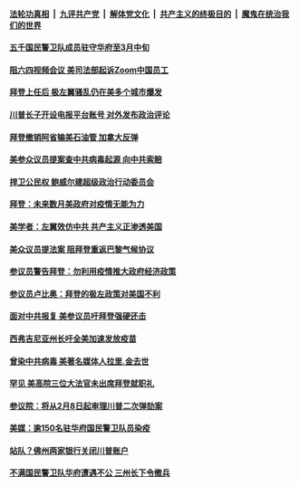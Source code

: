 

####  [法轮功真相](../../../../basic/blob/master/README.md?t=01250631) &nbsp;|&nbsp; [九评共产党](../../../../9ping.md/blob/master/README.md?t=01250631) &nbsp;|&nbsp; [解体党文化](../../../../jtdwh.md/blob/master/README.md?t=01250631)  &nbsp;|&nbsp; [共产主义的终极目的](../../../../gczydzjmd.md/blob/master/README.md?t=01250631) &nbsp;|&nbsp; [魔鬼在统治我们的世界](../../../../mgztzwmdsj.md/blob/master/README.md?t=01250631) 

#### [五千国民警卫队成员驻守华府至3月中旬](../pages/soh6/467312.md?t=01250631) 
#### [阻六四视频会议 美司法部起诉Zoom中国员工](../pages/soh6/467297.md?t=01250631) 
#### [拜登上任后 极左翼骚乱仍在美多个城市爆发](../pages/soh6/467303.md?t=01250631) 
#### [川普长子开设电报平台账号 对外发布政治评论 ](../pages/soh6/467294.md?t=01250631) 
#### [拜登撤销阿省输美石油管 加拿大反弹](../pages/soh6/467120.md?t=01250631) 
#### [美参众议员提案查中共病毒起源  向中共索赔](../pages/soh6/467054.md?t=01250631) 
#### [捍卫公民权 鲍威尔建超级政治行动委员会](../pages/soh6/467159.md?t=01250631) 
#### [拜登：未来数月美政府对疫情无能为力](../pages/soh6/467096.md?t=01250631) 
#### [美学者：左翼效仿中共 共产主义正渗透美国](../pages/soh6/467111.md?t=01250631) 
#### [美众议员提法案 阻拜登重返巴黎气候协议](../pages/soh6/467072.md?t=01250631) 
#### [参议员警告拜登：勿利用疫情推大政府经济政策](../pages/soh6/467045.md?t=01250631) 
#### [参议员卢比奥：拜登的极左政策对美国不利](../pages/soh6/467066.md?t=01250631) 
#### [面对中共报复 美参议员吁拜登强硬还击](../pages/soh6/467093.md?t=01250631) 
#### [西弗吉尼亚州长吁全美加速发放疫苗](../pages/soh6/467057.md?t=01250631) 
#### [曾染中共病毒 美著名媒体人拉里.金去世](../pages/soh6/467048.md?t=01250631) 
#### [罕见 美高院三位大法官未出席拜登就职礼](../pages/soh6/467033.md?t=01250631) 
#### [参议院：将从2月8日起审理川普二次弹劾案](../pages/soh6/467021.md?t=01250631) 
#### [美媒：逾150名驻华府国民警卫队员染疫](../pages/soh6/467012.md?t=01250631) 
#### [站队？佛州两家银行关闭川普账户](../pages/soh6/467003.md?t=01250631) 
#### [不满国民警卫队华府遭遇不公 三州长下令撤兵](../pages/soh6/466886.md?t=01250631) 
